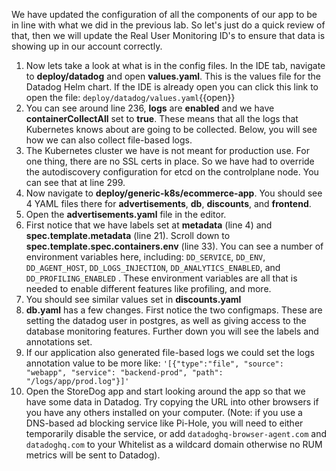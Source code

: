 We have updated the configuration of all the components of our app to be in line with what we did in the previous lab. So let's just do a quick review of that, then we will update the Real User Monitoring ID's to ensure that data is showing up in our account correctly. 

1.  Now lets take a look at what is in the config files. In the IDE tab, navigate to **deploy/datadog** and open **values.yaml**. This is the values file for the Datadog Helm chart. If the IDE is already open you can click this link to open the file: `deploy/datadog/values.yaml`{{open}}
2.  You can see around line 236, **logs** are **enabled** and we have **containerCollectAll** set to **true**. These means that all the logs that Kubernetes knows about are going to be collected. Below, you will see how we can also collect file-based logs. 
3.  The Kubernetes cluster we have is not meant for production use. For one thing, there are no SSL certs in place. So we have had to override the autodiscovery configuration for etcd on the controlplane node. You can see that at line 299.
4.  Now navigate to **deploy/generic-k8s/ecommerce-app**. You should see 4 YAML files there for **advertisements**, **db**, **discounts**, and **frontend**.
5.  Open the **advertisements.yaml** file in the editor.
6.  First notice that we have labels set at **metadata** (line 4) and **spec.template.metadata** (line 21). Scroll down to **spec.template.spec.containers.env** (line 33). You can see a number of environment variables here, including: `DD_SERVICE`, `DD_ENV`, `DD_AGENT_HOST`, `DD_LOGS_INJECTION`, `DD_ANALYTICS_ENABLED`, and `DD_PROFILING_ENABLED` . These environment variables are all that is needed to enable different features like profiling, and more. 
7.  You should see similar values set in **discounts.yaml**
8.  **db.yaml** has a few changes. First notice the two configmaps. These are setting the datadog user in postgres, as well as giving access to the database monitoring features. Further down you will see the labels and annotations set. 
9.  If our application also generated file-based logs we could set the logs annotation value to be more like: `'[{"type":"file", "source": "webapp", "service": "backend-prod", "path": "/logs/app/prod.log"}]'`
10. Open the StoreDog app and start looking around the app so that we have some data in Datadog. Try copying the URL into other browsers if you have any others installed on your computer. (Note: if you use a DNS-based ad blocking service like Pi-Hole, you will need to either temporarily disable the service, or add `datadoghq-browser-agent.com` and `datadoghq.com` to your Whitelist as a wildcard domain otherwise no RUM metrics will be sent to Datadog).
